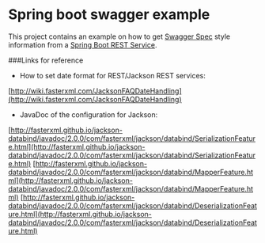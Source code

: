 # Spring boot swagger example
This project contains an example on how to get [Swagger Spec](https://github.com/swagger-api/swagger-spec) style information from a [Spring Boot REST Service](https://spring.io/guides/gs/rest-service/).

###Links for reference
- How to set date format for REST/Jackson REST services:

[http://wiki.fasterxml.com/JacksonFAQDateHandling](http://wiki.fasterxml.com/JacksonFAQDateHandling) 

- JavaDoc of the configuration for Jackson:

[http://fasterxml.github.io/jackson-databind/javadoc/2.0.0/com/fasterxml/jackson/databind/SerializationFeature.html](http://fasterxml.github.io/jackson-databind/javadoc/2.0.0/com/fasterxml/jackson/databind/SerializationFeature.html)
[http://fasterxml.github.io/jackson-databind/javadoc/2.0.0/com/fasterxml/jackson/databind/MapperFeature.html](http://fasterxml.github.io/jackson-databind/javadoc/2.0.0/com/fasterxml/jackson/databind/MapperFeature.html)
[http://fasterxml.github.io/jackson-databind/javadoc/2.0.0/com/fasterxml/jackson/databind/DeserializationFeature.html](http://fasterxml.github.io/jackson-databind/javadoc/2.0.0/com/fasterxml/jackson/databind/DeserializationFeature.html) 